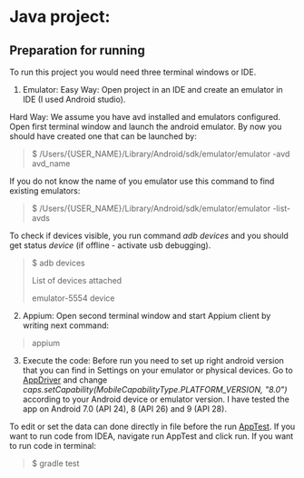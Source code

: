# Java project:

## Preparation for running
To run this project you would need three terminal windows or IDE.
1. Emulator:
Easy Way:
Open project in an IDE and create an emulator in IDE (I used Android studio).

Hard Way:
We assume you have avd installed and emulators configured. 
Open first terminal window and launch the android emulator. By now you should have created one that can be launched by:
> $ /Users/{USER_NAME}/Library/Android/sdk/emulator/emulator -avd avd_name

If you do not know the name of you emulator use this command to find existing emulators:
> $ /Users/{USER_NAME}/Library/Android/sdk/emulator/emulator -list-avds

To check if devices visible, you run command *adb devices* and you should get status _device_ (if offline - activate usb debugging).
>$ adb devices
>
> List of devices attached
>
> emulator-5554	device

2. Appium:
Open second terminal window and start Appium client by writing next command:
> appium

3. Execute the code:
Before run you need to set up right android version that you can find in Settings on your emulator or physical devices. Go to [AppDriver](https://github.com/GekkoTheFirst/challenge-one/java/src/main/java/challenge/AppDriver.java#L63)
and change _caps.setCapability(MobileCapabilityType.PLATFORM_VERSION, "8.0")_ according to your Android device or emulator version.
I have tested the app on Android 7.0 (API 24), 8 (API 26) and 9 (API 28).

To edit or set the data can done directly in file before the run [AppTest](https://github.com/GekkoTheFirst/challenge-one/java/test/java/challenge/AppTest.java#L31).
If you want to run code from IDEA, navigate run AppTest and click run. If you want to run code in terminal:
> $ gradle test

